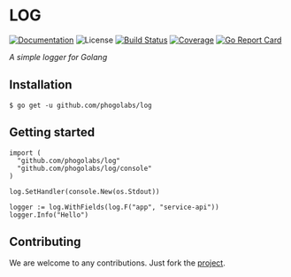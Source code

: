 # LOG

[![Documentation][godoc-img]][godoc-url]
![License][license-img]
[![Build Status][travis-img]][travis-url]
[![Coverage][codecov-img]][codecov-url]
[![Go Report Card][report-img]][report-url]

*A simple logger for Golang*

## Installation

```console
$ go get -u github.com/phogolabs/log
```

## Getting started

```golang
import (
  "github.com/phogolabs/log"
  "github.com/phogolabs/log/console"
)

log.SetHandler(console.New(os.Stdout))

logger := log.WithFields(log.F("app", "service-api"))
logger.Info("Hello")
```

## Contributing

We are welcome to any contributions. Just fork the
[project](https://github.com/phogolabs/log).

[report-img]: https://goreportcard.com/badge/github.com/phogolabs/log
[report-url]: https://goreportcard.com/report/github.com/phogolabs/log
[codecov-url]: https://codecov.io/gh/phogolabs/log
[codecov-img]: https://codecov.io/gh/phogolabs/log/branch/master/graph/badge.svg
[travis-img]: https://travis-ci.org/phogolabs/log.svg?branch=master
[travis-url]: https://travis-ci.org/phogolabs/log
[log-url]: https://github.com/phogolabs/prana
[godoc-url]: https://godoc.org/github.com/phogolabs/log
[godoc-img]: https://godoc.org/github.com/phogolabs/log?status.svg
[license-img]: https://img.shields.io/badge/license-MIT-blue.svg
[software-license-url]: LICENSE
